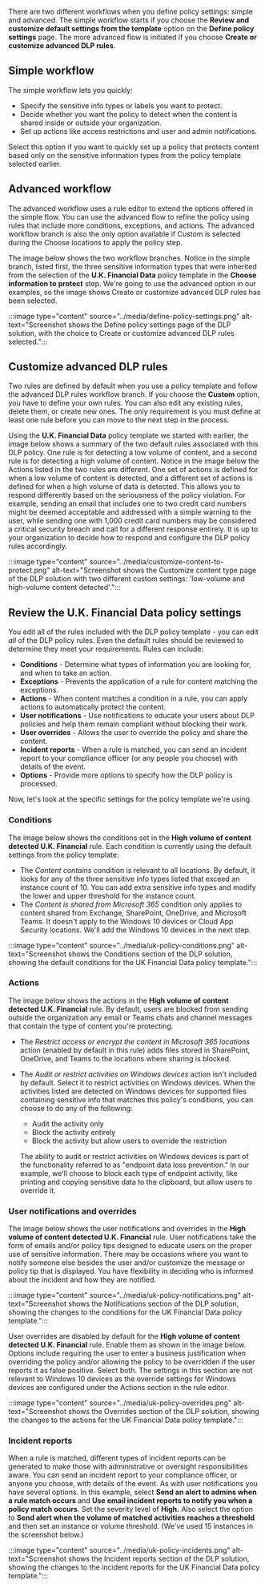 There are two different workflows when you define policy settings: simple and advanced. The simple workflow starts if you choose the **Review and customize default settings from the template** option on the **Define policy settings** page. The more advanced flow is initiated if you choose **Create or customize advanced DLP rules**.

## Simple workflow

The simple workflow lets you quickly:

- Specify the sensitive info types or labels you want to protect.
- Decide whether you want the policy to detect when the content is shared inside or outside your organization.
- Set up actions like access restrictions and user and admin notifications.

Select this option if you want to quickly set up a policy that protects content based only on the sensitive information types from the policy template selected earlier.

## Advanced workflow

The advanced workflow uses a rule editor to extend the options offered in the simple flow. You can use the advanced flow to refine the policy using rules that include more conditions, exceptions, and actions. The advanced workflow branch is also the only option available if Custom is selected during the Choose locations to apply the policy step.

The image below shows the two workflow branches. Notice in the simple branch, listed first, the three sensitive information types that were inherited from the selection of the **U.K. Financial Data** policy template in the **Choose information to protect** step. We're going to use the advanced option in our examples, so the image shows Create or customize advanced DLP rules has been selected.

:::image type="content" source="../media/define-policy-settings.png" alt-text="Screenshot shows the Define policy settings page of the DLP solution, with the choice to Create or customize advanced DLP rules selected.":::

## Customize advanced DLP rules

Two rules are defined by default when you use a policy template and follow the advanced DLP rules workflow branch. If you choose the **Custom** option, you have to define your own rules. You can also edit any existing rules, delete them, or create new ones. The only requirement is you must define at least one rule before you can move to the next step in the process.

Using the **U.K. Financial Data** policy template we started with earlier, the image below shows a summary of the two default rules associated with this DLP policy. One rule is for detecting a low volume of content, and a second rule is for detecting a high volume of content. Notice in the image below the Actions listed in the two rules are different. One set of actions is defined for when a low volume of content is detected, and a different set of actions is defined for when a high volume of data is detected. This allows you to respond differently based on the seriousness of the policy violation. For example, sending an email that includes one to two credit card numbers might be deemed acceptable and addressed with a simple warning to the user, while sending one with 1,000 credit card numbers may be considered a critical security breach and call for a different response entirely. It is up to your organization to decide how to respond and configure the DLP policy rules accordingly.

:::image type="content" source="../media/customize-content-to-protect.png" alt-text="Screenshot shows the Customize content type page of the DLP solution with two different custom settings: 'low-volume and high-volume content detected'.":::

## Review the U.K. Financial Data policy settings

You edit all of the rules included with the DLP policy template - you can edit *all* of the DLP policy rules. Even the default rules should be reviewed to determine they meet your requirements. Rules can include:

- **Conditions** - Determine what types of information you are looking for, and when to take an action.
- **Exceptions** - Prevents the application of a rule for content matching the exceptions.
- **Actions** - When content matches a condition in a rule, you can apply actions to automatically protect the content.
- **User notifications** - Use notifications to educate your users about DLP policies and help them remain compliant without blocking their work.
- **User overrides** - Allows the user to override the policy and share the content.
- **Incident reports** - When a rule is matched, you can send an incident report to your compliance officer (or any people you choose) with details of the event.
- **Options** - Provide more options to specify how the DLP policy is processed.

Now, let's look at the specific settings for the policy template we're using.

### Conditions

The image below shows the conditions set in the **High volume of content detected U.K. Financial** rule. Each condition is currently using the default settings from the policy template:

- The *Content contains* condition is relevant to all locations. By default, it looks for any of the three sensitive info types listed that exceed an instance count of 10. You can add extra sensitive info types and modify the lower and upper threshold for the instance count.
- The *Content is shared from Microsoft 365* condition only applies to content shared from Exchange, SharePoint, OneDrive, and Microsoft Teams. It doesn't apply to the Windows 10 devices or Cloud App Security locations. We'll add the Windows 10 devices in the next step.

:::image type="content" source="../media/uk-policy-conditions.png" alt-text="Screenshot shows the Conditions section of the DLP solution, showing the default conditions for the UK Financial Data policy template.":::

### Actions

The image below shows the actions in the **High volume of content detected U.K. Financial** rule. By default, users are blocked from sending outside the organization any email or Teams chats and channel messages that contain the type of content you're protecting.

- The *Restrict access or encrypt the content in Microsoft 365 locations* action (enabled by default in this rule) adds files stored in SharePoint, OneDrive, and Teams to the locations where sharing is blocked. 
- The *Audit or restrict activities on Windows devices* action isn't included by default. Select it to restrict activities on Windows devices. When the activities listed are detected on Windows devices for supported files containing sensitive info that matches this policy's conditions, you can choose to do any of the following:

  - Audit the activity only
  - Block the activity entirely
  - Block the activity but allow users to override the restriction

   The ability to audit or restrict activities on Windows devices is part of the functionality referred to as "endpoint data loss prevention." In our example, we'll choose to block each type of endpoint activity, like printing and copying sensitive data to the clipboard, but allow users to override it.

### User notifications and overrides

The image below shows the user notifications and overrides in the **High volume of content detected U.K. Financial** rule. User notifications take the form of emails and/or policy tips designed to educate users on the proper use of sensitive information. There may be occasions where you want to notify someone else besides the user and/or customize the message or policy tip that is displayed. You have flexibility in deciding who is informed about the incident and how they are notified.

:::image type="content" source="../media/uk-policy-notifications.png" alt-text="Screenshot shows the Notifications section of the DLP solution, showing the changes to the conditions for the UK Financial Data policy template.":::

User overrides are disabled by default for the **High volume of content detected U.K. Financial** rule. Enable them as shown in the image below. Options include requiring the user to enter a business justification when overriding the policy and/or allowing the policy to be overridden if the user reports it as false positive. Select both. The settings in this section are not relevant to Windows 10 devices as the override settings for Windows devices are configured under the Actions section in the rule editor.

:::image type="content" source="../media/uk-policy-overrides.png" alt-text="Screenshot shows the Overrides section of the DLP solution, showing the changes to the actions for the UK Financial Data policy template.":::

### Incident reports

When a rule is matched, different types of incident reports can be generated to make those with administrative or oversight responsibilities aware. You can send an incident report to your compliance officer, or anyone you choose, with details of the event. As with user notifications you have several options. In this example, select **Send an alert to admins when a rule match  occurs** and **Use email incident reports to notify you when a policy match occurs**. Set the severity level of **High.** Also select the option to **Send alert when the volume of matched activities reaches a threshold** and then set an instance or volume threshold. (We've used 15 instances in the screenshot below.)

:::image type="content" source="../media/uk-policy-incidents.png" alt-text="Screenshot shows the Incident reports section of the DLP solution, showing the changes to the incident reports for the UK Financial Data policy template.":::
